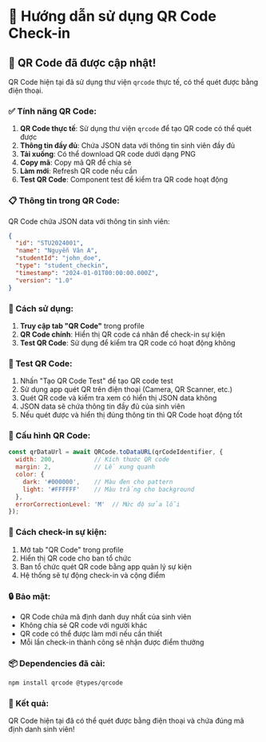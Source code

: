 # 📱 Hướng dẫn sử dụng QR Code Check-in

## 🎯 QR Code đã được cập nhật!

QR Code hiện tại đã sử dụng thư viện `qrcode` thực tế, có thể quét được bằng điện thoại.

### ✅ Tính năng QR Code:

1. **QR Code thực tế**: Sử dụng thư viện `qrcode` để tạo QR code có thể quét được
2. **Thông tin đầy đủ**: Chứa JSON data với thông tin sinh viên đầy đủ
3. **Tải xuống**: Có thể download QR code dưới dạng PNG
4. **Copy mã**: Copy mã QR để chia sẻ
5. **Làm mới**: Refresh QR code nếu cần
6. **Test QR Code**: Component test để kiểm tra QR code hoạt động

### 📋 Thông tin trong QR Code:

QR Code chứa JSON data với thông tin sinh viên:

```json
{
  "id": "STU2024001",
  "name": "Nguyễn Văn A",
  "studentId": "john_doe",
  "type": "student_checkin",
  "timestamp": "2024-01-01T00:00:00.000Z",
  "version": "1.0"
}
```

### 🔧 Cách sử dụng:

1. **Truy cập tab "QR Code"** trong profile
2. **QR Code chính**: Hiển thị QR code cá nhân để check-in sự kiện
3. **Test QR Code**: Sử dụng để kiểm tra QR code có hoạt động không

### 📱 Test QR Code:

1. Nhấn "Tạo QR Code Test" để tạo QR code test
2. Sử dụng app quét QR trên điện thoại (Camera, QR Scanner, etc.)
3. Quét QR code và kiểm tra xem có hiển thị JSON data không
4. JSON data sẽ chứa thông tin đầy đủ của sinh viên
5. Nếu quét được và hiển thị đúng thông tin thì QR Code hoạt động tốt

### 🎨 Cấu hình QR Code:

```javascript
const qrDataUrl = await QRCode.toDataURL(qrCodeIdentifier, {
  width: 200,           // Kích thước QR code
  margin: 2,            // Lề xung quanh
  color: {
    dark: '#000000',    // Màu đen cho pattern
    light: '#FFFFFF'    // Màu trắng cho background
  },
  errorCorrectionLevel: 'M'  // Mức độ sửa lỗi
});
```

### 🚀 Cách check-in sự kiện:

1. Mở tab "QR Code" trong profile
2. Hiển thị QR code cho ban tổ chức
3. Ban tổ chức quét QR code bằng app quản lý sự kiện
4. Hệ thống sẽ tự động check-in và cộng điểm

### 🔒 Bảo mật:

- QR Code chứa mã định danh duy nhất của sinh viên
- Không chia sẻ QR code với người khác
- QR code có thể được làm mới nếu cần thiết
- Mỗi lần check-in thành công sẽ nhận được điểm thưởng

### 📦 Dependencies đã cài:

```bash
npm install qrcode @types/qrcode
```

### 🎉 Kết quả:

QR Code hiện tại đã có thể quét được bằng điện thoại và chứa đúng mã định danh sinh viên!
